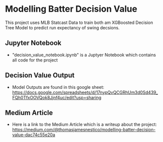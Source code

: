 # Modelling Batter Decision Value
This project uses MLB Statcast Data  to train both am XGBoosted Decision Tree Model to predict run expectancy of swing decsions.

## Jupyter Notebook
* "decision_value_notebook.ipynb" is a Juptyer Notebook which contains all code for the project

## Decision Value Output
* Model Outputs are found in this google sheet: https://docs.google.com/spreadsheets/d/17nypQvQCGRhUm3d0Sd439_FQh0TfxOOVQok8Jjnf4uc/edit?usp=sharing

## Medium Article
* Here is a link to the Medium Article which is a writeup about the project: https://medium.com/@thomasjamesnestico/modelling-batter-decision-value-dac74c55e20a

